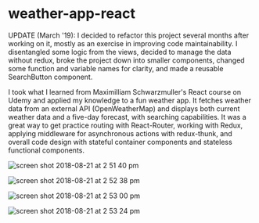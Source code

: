 # weather-app-react

UPDATE (March '19): I decided to refactor this project several months after working on it, mostly as an exercise in improving code maintainability. I disentangled some logic from the views, decided to manage the data without redux, broke the project down into smaller components, changed some function and variable names for clarity, and made a reusable SearchButton component.  

I took what I learned from Maximilliam Schwarzmuller's React course on Udemy and applied my knowledge to a fun weather app.  It fetches weather data from an external API (OpenWeatherMap) and displays both current weather data and a five-day forecast, with searching capabilities.  It was a great way to get practice routing with React-Router, working with Redux, applying middleware for asynchronous actions with redux-thunk, and overall code design with stateful container components and stateless functional components.  

![screen shot 2018-08-21 at 2 51 40 pm](https://user-images.githubusercontent.com/23299983/44425645-14394900-a552-11e8-8f2c-50949ec4c930.png)

![screen shot 2018-08-21 at 2 52 38 pm](https://user-images.githubusercontent.com/23299983/44425651-18fdfd00-a552-11e8-841a-290e6b5178b2.png)

![screen shot 2018-08-21 at 2 53 00 pm](https://user-images.githubusercontent.com/23299983/44425657-1d2a1a80-a552-11e8-8044-d2cdda15c670.png)

![screen shot 2018-08-21 at 2 53 24 pm](https://user-images.githubusercontent.com/23299983/44425664-21563800-a552-11e8-9b4f-1a7284c7ad15.png)
